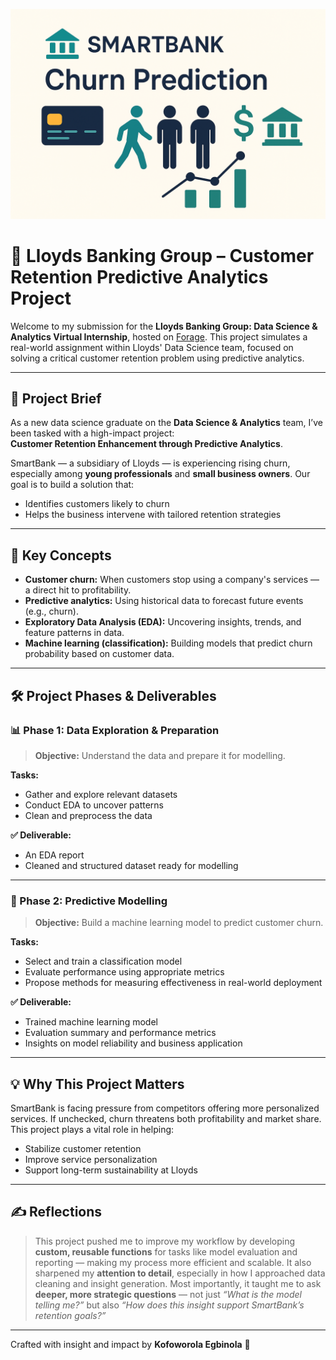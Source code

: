 ![SmartBank Churn Image](header_image.png)

# 🏦 Lloyds Banking Group – Customer Retention Predictive Analytics Project

Welcome to my submission for the **Lloyds Banking Group: Data Science & Analytics Virtual Internship**, hosted on [Forage](https://www.theforage.com/simulations/lloyds-banking-group/data-science-fpey). This project simulates a real-world assignment within Lloyds' Data Science team, focused on solving a critical customer retention problem using predictive analytics.

---

## 📌 Project Brief

As a new data science graduate on the **Data Science & Analytics** team, I’ve been tasked with a high-impact project:  
**Customer Retention Enhancement through Predictive Analytics**.

SmartBank — a subsidiary of Lloyds — is experiencing rising churn, especially among **young professionals** and **small business owners**. Our goal is to build a solution that:
- Identifies customers likely to churn
- Helps the business intervene with tailored retention strategies

---

## 🧠 Key Concepts

- **Customer churn:** When customers stop using a company's services — a direct hit to profitability.
- **Predictive analytics:** Using historical data to forecast future events (e.g., churn).
- **Exploratory Data Analysis (EDA):** Uncovering insights, trends, and feature patterns in data.
- **Machine learning (classification):** Building models that predict churn probability based on customer data.

---

## 🛠️ Project Phases & Deliverables

### 📊 Phase 1: Data Exploration & Preparation

> **Objective:** Understand the data and prepare it for modelling.

**Tasks:**
- Gather and explore relevant datasets
- Conduct EDA to uncover patterns
- Clean and preprocess the data

**✅ Deliverable:**  
- An EDA report
- Cleaned and structured dataset ready for modelling

---

### 🤖 Phase 2: Predictive Modelling

> **Objective:** Build a machine learning model to predict customer churn.

**Tasks:**
- Select and train a classification model
- Evaluate performance using appropriate metrics
- Propose methods for measuring effectiveness in real-world deployment

**✅ Deliverable:**  
- Trained machine learning model
- Evaluation summary and performance metrics
- Insights on model reliability and business application

---

## 💡 Why This Project Matters

SmartBank is facing pressure from competitors offering more personalized services. If unchecked, churn threatens both profitability and market share.  
This project plays a vital role in helping:
- Stabilize customer retention
- Improve service personalization
- Support long-term sustainability at Lloyds

---

## ✍️ Reflections

> This project pushed me to improve my workflow by developing **custom, reusable functions** for tasks like model evaluation and reporting — making my process more efficient and scalable. It also sharpened my **attention to detail**, especially in how I approached data cleaning and insight generation. Most importantly, it taught me to ask **deeper, more strategic questions** — not just *“What is the model telling me?”* but also *“How does this insight support SmartBank’s retention goals?”*

---

Crafted with insight and impact by **Kofoworola Egbinola** 🌸
